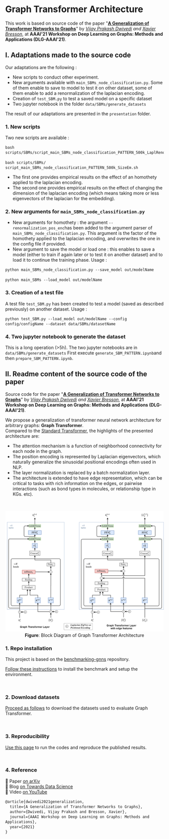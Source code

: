 

# Graph Transformer Architecture

This work is based on source code of the paper "**[A Generalization of Transformer Networks to Graphs](https://arxiv.org/abs/2012.09699)**" by _[Vijay Prakash Dwivedi](https://github.com/vijaydwivedi75) and [Xavier Bresson](https://github.com/xbresson)_, at **AAAI'21 Workshop on Deep Learning on Graphs: Methods and Applications (DLG-AAAI'21)**. 

## I. Adaptations made to the source code

Our adaptations are the following :

- New scripts to conduct other experiment.
- New arguments available with `main_SBMs_node_classification.py`. Some of them enable to save to model to test it on other dataset, some of them enable to add a renormalization of the laplacian encoding.
- Creation of `test_SBM.py` to test a saved model on a specific dataset
- Two jupyter notebook in the folder `data/SBMs/generate_datasets`

The result of our adaptations are presented in the `presentation` folder.

### 1. New scripts

Two new scripts are available :
```
bash scripts/SBMs/script_main_SBMs_node_classification_PATTERN_500k_LaplRenorm.sh

bash scripts/SBMs/ script_main_SBMs_node_classification_PATTERN_500k_SizeEm.sh
```

- The first one provides empirical results on the effect of an homothety applied to the laplacian encoding.
- The second one provides empirical results on the effect of changing the dimension of the laplacian encoding (which means taking more or less eigenvectors of the laplacian for the embedding).

### 2. New arguments for `main_SBMs_node_classification.py`

- New arguments for homothety : the argument `--renormalization_pos_enc`has been added to the argument parser of `main_SBMs_node_classification.py`. This argument is the factor of the homothety applied to the laplacian encoding, and overwrites the one in the config file if provided.
- New argument to save the model or load one : this enables to save a model (either to train if again later or to test it on another dataset) and to load it to continue the training phase. Usage :

```
python main_SBMs_node_classification.py --save_model out/modelName

python main_SBMs --load_model out/modelName
```

### 3. Creation of a test file

A test file `test_SBM.py` has been created to test a model (saved as described previously) on another dataset. Usage :

```
python test_SBM.py --load_model out/modelName --config config/configName --dataset data/SBMs/datasetName
```

### 4. Two jupyter notebook to generate the dataset

This is a long operation (>5h). The two jupyter notebooks are in `data/SBMs/generate_datasets` First execute `generate_SBM_PATTERN.ipynb`and then `prepare_SBM_PATTERN.ipynb`.

## II. Readme content of the source code of the paper

Source code for the paper "**[A Generalization of Transformer Networks to Graphs](https://arxiv.org/abs/2012.09699)**" by _[Vijay Prakash Dwivedi](https://github.com/vijaydwivedi75) and [Xavier Bresson](https://github.com/xbresson)_, at **AAAI'21 Workshop on Deep Learning on Graphs: Methods and Applications (DLG-AAAI'21)**.

We propose a generalization of transformer neural network architecture for arbitrary graphs: **Graph Transformer**. <br>Compared to the [Standard Transformer](https://papers.nips.cc/paper/2017/file/3f5ee243547dee91fbd053c1c4a845aa-Paper.pdf), the highlights of the presented architecture are: 

- The attention mechanism is a function of neighborhood connectivity for each node in the graph.  
- The position encoding is represented by Laplacian eigenvectors, which naturally generalize the sinusoidal positional encodings often used in NLP.  
- The layer normalization is replaced by a batch normalization layer.  
- The architecture is extended to have edge representation, which can be critical to tasks with rich information on the edges, or pairwise interactions (such as bond types in molecules, or relationship type in KGs. etc). 

<br>

<p align="center">
  <img src="./docs/graph_transformer.png" alt="Graph Transformer Architecture" width="800">
  <br>
  <b>Figure</b>: Block Diagram of Graph Transformer Architecture
</p>


### 1. Repo installation

This project is based on the [benchmarking-gnns](https://github.com/graphdeeplearning/benchmarking-gnns) repository.

[Follow these instructions](./docs/01_benchmark_installation.md) to install the benchmark and setup the environment.


<br>

### 2. Download datasets

[Proceed as follows](./docs/02_download_datasets.md) to download the datasets used to evaluate Graph Transformer.


<br>

### 3. Reproducibility 

[Use this page](./docs/03_run_codes.md) to run the codes and reproduce the published results.


<br>

### 4. Reference 

:page_with_curl: Paper [on arXiv](https://arxiv.org/abs/2012.09699)    
:pencil: Blog [on Towards Data Science](https://towardsdatascience.com/graph-transformer-generalization-of-transformers-to-graphs-ead2448cff8b)    
:movie_camera: Video [on YouTube](https://www.youtube.com/watch?v=h-_HNeBmaaU&t=237s)    
```
@article{dwivedi2021generalization,
  title={A Generalization of Transformer Networks to Graphs},
  author={Dwivedi, Vijay Prakash and Bresson, Xavier},
  journal={AAAI Workshop on Deep Learning on Graphs: Methods and Applications},
  year={2021}
}
```

<br><br><br>


